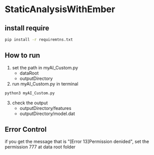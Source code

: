 # StaticAnalysisWithEmber


## install require
```bash
pip install -r requiremtns.txt
```

## How to run
1. set the path in myAI_Custom.py
    - dataRoot
    - outputDirectory
2. run myAI_Custom.py in terminal
```bash
python3 myAI_Custom.py
```
3. check the output
    - outputDirectory/features
    - outputDirectory/model.dat

## Error Control
if you get the message that is "[Error 13]Permission denided", set the permission 777 at data root folder